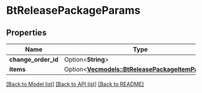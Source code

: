 # BtReleasePackageParams

## Properties

Name | Type | Description | Notes
------------ | ------------- | ------------- | -------------
**change_order_id** | Option<**String**> |  | [optional]
**items** | Option<[**Vec<models::BtReleasePackageItemParams>**](BTReleasePackageItemParams.md)> |  | [optional]

[[Back to Model list]](../README.md#documentation-for-models) [[Back to API list]](../README.md#documentation-for-api-endpoints) [[Back to README]](../README.md)


